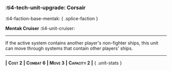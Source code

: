 ### :ti4-tech-unit-upgrade: **Corsair**
:ti4-faction-base-mentak:
{ .splice-faction }

**Mentak Cruiser** :ti4-unit-cruiser:

---

If the active system contains another player's non-fighter ships, this unit can move through systems that contain other players' ships.

---

__|__ <span style="font-variant:small-caps;white-space: nowrap;">**Cost 2**</span> __|__ <span style="font-variant:small-caps;white-space: nowrap;">**Combat 6**</span> __|__ <span style="font-variant:small-caps;white-space: nowrap;">**Move 3**</span> __|__ <span style="font-variant:small-caps;white-space: nowrap;">**Capacity 2**</span> __|__
{ .unit-stats }
